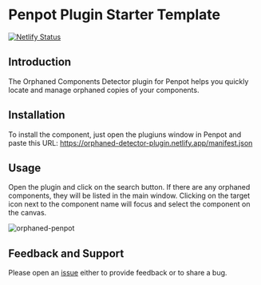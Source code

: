 # Penpot Plugin Starter Template

[![Netlify Status](https://api.netlify.com/api/v1/badges/23b92762-c867-4181-a33d-e0116e85417d/deploy-status)](https://app.netlify.com/sites/orphaned-detector-plugin/deploys)

## Introduction

The Orphaned Components Detector plugin for Penpot helps you quickly locate and manage orphaned copies of your components.

## Installation

To install the component, just open the plugiuns window in Penpot and paste this URL: https://orphaned-detector-plugin.netlify.app/manifest.json

## Usage

Open the plugin and click on the search button. If there are any orphaned components, they will be listed in the main window. Clicking on the target icon next to the component name will focus and select the component on the canvas.

![orphaned-penpot](https://github.com/user-attachments/assets/348d6577-ed07-428a-ae01-fc6c93b03635)

## Feedback and Support

Please open an [issue](https://github.com/Xaviju/penpot-orphaned-component-detector/issues) either to provide feedback or to share a bug.
